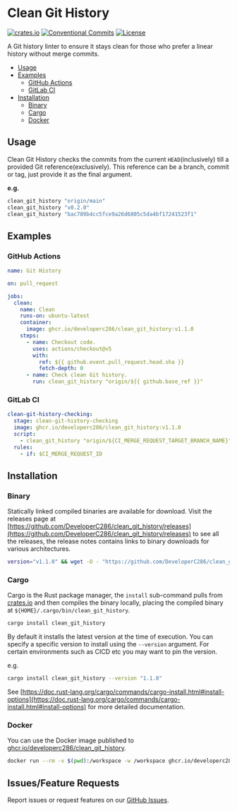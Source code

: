 # Clean Git History
[![crates.io](https://img.shields.io/crates/v/clean_git_history)](https://crates.io/crates/clean_git_history)
[![Conventional Commits](https://img.shields.io/badge/Conventional%20Commits-1.0.0-yellow.svg)](https://conventionalcommits.org)
[![License](https://img.shields.io/badge/License-AGPLv3-blue.svg)](https://www.gnu.org/licenses/agpl-3.0)


A Git history linter to ensure it stays clean for those who prefer a linear history without merge commits.

- [Usage](#usage)
- [Examples](#examples)
  - [GitHub Actions](#github-actions)
  - [GitLab CI](#gitlab-ci)
- [Installation](#installation)
  - [Binary](#binary)
  - [Cargo](#cargo)
  - [Docker](#docker)

## Usage
Clean Git History checks the commits from the current `HEAD`(inclusively) till a provided Git reference(exclusively).
This reference can be a branch, commit or tag, just provide it as the final argument.

__e.g.__

```sh
clean_git_history "origin/main"
clean_git_history "v0.2.0"
clean_git_history "bac789b4cc5fce9a26d6805c5da4bf17241523f1"
```

## Examples
### GitHub Actions
<!-- x-release-please-start-version -->
```yaml
name: Git History

on: pull_request

jobs:
  clean:
    name: Clean
    runs-on: ubuntu-latest
    container:
      image: ghcr.io/developerc286/clean_git_history:v1.1.0
    steps:
      - name: Checkout code.
        uses: actions/checkout@v5
        with:
          ref: ${{ github.event.pull_request.head.sha }}
          fetch-depth: 0
      - name: Check clean Git history.
        run: clean_git_history "origin/${{ github.base_ref }}"
```
<!-- x-release-please-end -->

### GitLab CI
<!-- x-release-please-start-version -->
```yaml
clean-git-history-checking:
  stage: clean-git-history-checking
  image: ghcr.io/developerc286/clean_git_history:v1.1.0
  script:
    - clean_git_history "origin/${CI_MERGE_REQUEST_TARGET_BRANCH_NAME}"
  rules:
    - if: $CI_MERGE_REQUEST_ID
```
<!-- x-release-please-end -->

## Installation
### Binary
Statically linked compiled binaries are available for download.
Visit the releases page at [https://github.com/DeveloperC286/clean_git_history/releases](https://github.com/DeveloperC286/clean_git_history/releases) to see all the releases, the release notes contains links to binary downloads for various architectures.

<!-- x-release-please-start-version -->
```sh
version="v1.1.0" && wget -O - "https://github.com/DeveloperC286/clean_git_history/releases/download/${version}/x86_64-unknown-linux-musl.tar.gz" | tar xz --directory "/usr/bin/"
```
<!-- x-release-please-end -->

### Cargo
Cargo is the Rust package manager, the `install` sub-command pulls from [crates.io](https://crates.io/crates/clean_git_history) and then compiles the binary locally, placing the compiled binary at `${HOME}/.cargo/bin/clean_git_history`.

```sh
cargo install clean_git_history
```

By default it installs the latest version at the time of execution.
You can specify a specific version to install using the `--version` argument.
For certain environments such as CICD etc you may want to pin the version.

e.g.

<!-- x-release-please-start-version -->
```sh
cargo install clean_git_history --version "1.1.0"
```
<!-- x-release-please-end -->

See [https://doc.rust-lang.org/cargo/commands/cargo-install.html#install-options](https://doc.rust-lang.org/cargo/commands/cargo-install.html#install-options) for more detailed documentation.

### Docker
You can use the Docker image published to [ghcr.io/developerc286/clean_git_history](https://github.com/DeveloperC286/clean_git_history/pkgs/container/clean_git_history).

<!-- x-release-please-start-version -->
```sh
docker run --rm -v $(pwd):/workspace -w /workspace ghcr.io/developerc286/clean_git_history:v1.1.0 origin/HEAD
```
<!-- x-release-please-end -->

## Issues/Feature Requests
Report issues or request features on our [GitHub Issues](https://github.com/DeveloperC286/clean_git_history/issues).
